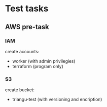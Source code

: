 # Test tasks

## AWS pre-task

### IAM
create accounts:
- worker (with admin privilegies)
- terraform (program only)

### S3
create bucket:
- triangu-test (with versioning and encription)

